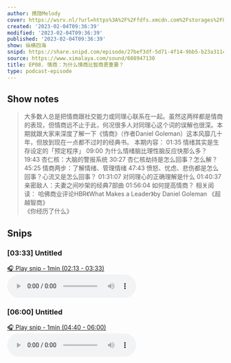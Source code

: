 ```yaml
---
author: 携隐Melody
cover: https://wsrv.nl/?url=https%3A%2F%2Ffdfs.xmcdn.com%2Fstorages%2F8457-audiofreehighqps%2FA8%2F57%2FGKwRIMAICqZJAAaI0gINeweX.jpeg&w=200&h=200
created: '2023-02-04T09:36:39'
modified: '2023-02-04T09:36:39'
published: '2023-02-04T09:36:39'
show: 纵横四海
snipd: https://share.snipd.com/episode/27bef3df-5d71-4f14-9bb5-b23a311c3d65
source: https://www.ximalaya.com/sound/608947130
title: EP08. 情商：为什么情商比智商更重要？
type: podcast-episode
---
```



## Show notes
> 大多数人总是把情商跟社交能力或同理心联系在一起。虽然这两样都是情商的表现，但情商远不止于此，何况很多人对同理心这个词的误解也很深。本期就跟大家来深度了解一下《情商》（作者Daniel Goleman）这本风靡几十年，但放到现在一点都不过时的经典书。
> 本期内容： 
> 01:35    情绪其实是生存设定的「预定程序」 
> 09:00    为什么情绪脑比理性脑反应快那么多？ 
> 19:43    杏仁核：大脑的警报系统 
> 30:27    杏仁核劫持是怎么回事？怎么解？ 
> 45:25    情商两步：了解情绪、管理情绪 
> 47:43    愤怒、忧虑、悲伤都是怎么回事？心流又是怎么回事？ 
> 01:31:07    对同理心的正确理解是什么 
> 01:40:37    亲密敌人：夫妻之间吵架的经典7部曲 
> 01:56:04    如何提高情商？ 
> 相关阅读： 
> 哈佛商业评论HBR《What Makes a  Leader》by Daniel Goleman 
> 《超越智商》   
> 《你经历了什么》

## Snips
### [03:33] Untitled
[🎧 Play snip - 1min️ (02:13 - 03:33)](https://share.snipd.com/snip/c5c8716c-e84b-486f-b718-ab4c1906171d)
<audio controls> <source src="https://jt.ximalaya.com//GKwRIJEHtDQkA5fDVgH0KCK7-aacv2-48K.m4a?channel=rss&album_id=67531569&track_id=608947130&uid=403479618&jt=https://aod.cos.tx.xmcdn.com/storages/125a-audiofreehighqps/4F/68/GKwRIJEHtDQkA5fDVgH0KCK7-aacv2-48K.m4a#t=02:13,03:33"> </audio>
### [06:00] Untitled
[🎧 Play snip - 1min️ (04:40 - 06:00)](https://share.snipd.com/snip/79b880ae-6112-4dcc-aa15-f642e54e7419)
<audio controls> <source src="https://jt.ximalaya.com//GKwRIJEHtDQkA5fDVgH0KCK7-aacv2-48K.m4a?channel=rss&album_id=67531569&track_id=608947130&uid=403479618&jt=https://aod.cos.tx.xmcdn.com/storages/125a-audiofreehighqps/4F/68/GKwRIJEHtDQkA5fDVgH0KCK7-aacv2-48K.m4a#t=04:40,06:00"> </audio>
